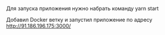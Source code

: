 Для запуска приложения нужно набрать команду yarn start

Добавил Docker ветку и запустил приложение по адресу http://91.186.196.175:3000/